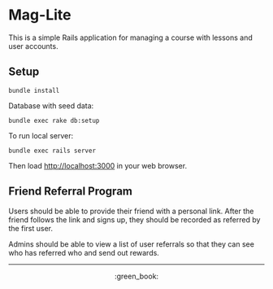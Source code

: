 Mag-Lite
============

This is a simple Rails application for managing a course with lessons and user
accounts.

## Setup

```
bundle install
```

Database with seed data:

```
bundle exec rake db:setup
```

To run local server:

```
bundle exec rails server
```

Then load [http://localhost:3000](http://localhost:3000) in your web browser.

## Friend Referral Program

Users should be able to provide their friend with a personal link. After the
friend follows the link and signs up, they should be recorded as referred by the
first user.

Admins should be able to view a list of user referrals so that they can see who
has referred who and send out rewards.

<hr>
<p align="center">
  :green_book:
</p>
